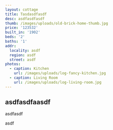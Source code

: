 ```yaml
---
layout: cottage
title: Tasdasdfasdf
desc: asdfasdfasdf
thumb: /images/uploads/old-brick-home-thumb.jpg
price: '123532'
built_in: '1902'
beds: '2'
baths: '1'
addr:
  locality: asdf
  region: asdf
  street: asdf
photos:
  - caption: Kitchen
    url: /images/uploads/log-fancy-kitchen.jpg
  - caption: Living Room
    url: /images/uploads/log-living-room.jpg
---
```

## asdfasdfaasdf



asdfasdf



asdf
